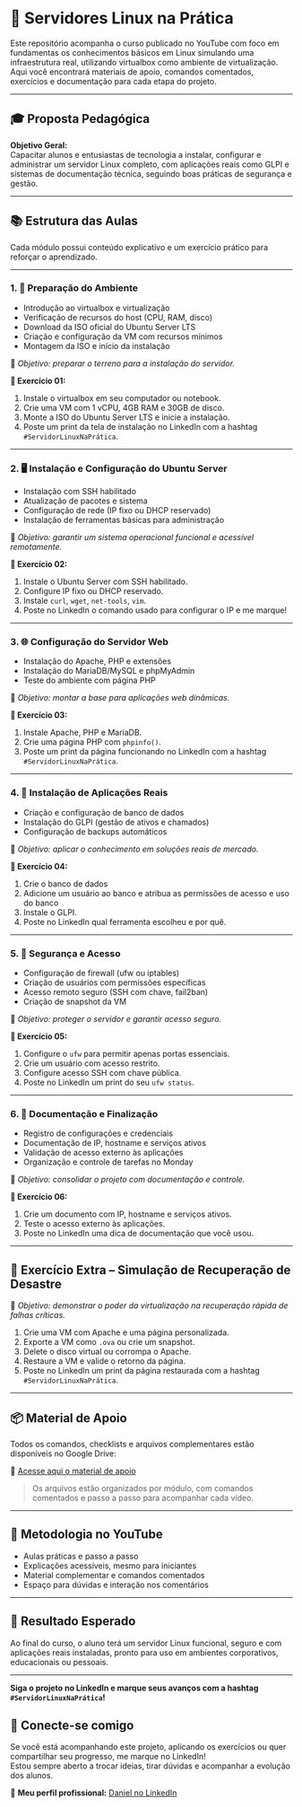 # 🚀 Servidores Linux na Prática

Este repositório acompanha o curso publicado no YouTube com foco em fundamentas os conhecimentos básicos em Linux simulando uma infraestrutura real, utilizando virtualbox como ambiente de virtualização. Aqui você encontrará materiais de apoio, comandos comentados, exercícios e documentação para cada etapa do projeto.

---

## 🎓 Proposta Pedagógica

**Objetivo Geral:**  
Capacitar alunos e entusiastas de tecnologia a instalar, configurar e administrar um servidor Linux completo, com aplicações reais como GLPI e sistemas de documentação técnica, seguindo boas práticas de segurança e gestão.

---

## 📚 Estrutura das Aulas

Cada módulo possui conteúdo explicativo e um exercício prático para reforçar o aprendizado.

---

### 1. 🧱 Preparação do Ambiente

- Introdução ao virtualbox e virtualização
- Verificação de recursos do host (CPU, RAM, disco)
- Download da ISO oficial do Ubuntu Server LTS
- Criação e configuração da VM com recursos mínimos
- Montagem da ISO e início da instalação

🎯 *Objetivo: preparar o terreno para a instalação do servidor.*

**🧪 Exercício 01:**
1. Instale o virtualbox em seu computador ou notebook.
2. Crie uma VM com 1 vCPU, 4GB RAM e 30GB de disco.
3. Monte a ISO do Ubuntu Server LTS e inicie a instalação.
4. Poste um print da tela de instalação no LinkedIn com a hashtag `#ServidorLinuxNaPrática`.

---

### 2. 🖥️ Instalação e Configuração do Ubuntu Server

- Instalação com SSH habilitado
- Atualização de pacotes e sistema
- Configuração de rede (IP fixo ou DHCP reservado)
- Instalação de ferramentas básicas para administração

🎯 *Objetivo: garantir um sistema operacional funcional e acessível remotamente.*

**🧪 Exercício 02:**
1. Instale o Ubuntu Server com SSH habilitado.
2. Configure IP fixo ou DHCP reservado.
3. Instale `curl`, `wget`, `net-tools`, `vim`.
4. Poste no LinkedIn o comando usado para configurar o IP e me marque!

---

### 3. 🌐 Configuração do Servidor Web

- Instalação do Apache, PHP e extensões
- Instalação do MariaDB/MySQL e phpMyAdmin
- Teste do ambiente com página PHP

🎯 *Objetivo: montar a base para aplicações web dinâmicas.*

**🧪 Exercício 03:**
1. Instale Apache, PHP e MariaDB.
2. Crie uma página PHP com `phpinfo()`.
3. Poste um print da página funcionando no LinkedIn com a hashtag `#ServidorLinuxNaPrática`.

---

### 4. 🧩 Instalação de Aplicações Reais

- Criação e configuração de banco de dados
- Instalação do GLPI (gestão de ativos e chamados)
- Configuração de backups automáticos

🎯 *Objetivo: aplicar o conhecimento em soluções reais de mercado.*

**🧪 Exercício 04:**
1. Crie o banco de dados
2. Adicione um usuário ao banco e atribua as permissões de acesso e uso do banco
3. Instale o GLPI.
4. Poste no LinkedIn qual ferramenta escolheu e por quê.

---

### 5. 🔐 Segurança e Acesso

- Configuração de firewall (ufw ou iptables)
- Criação de usuários com permissões específicas
- Acesso remoto seguro (SSH com chave, fail2ban)
- Criação de snapshot da VM

🎯 *Objetivo: proteger o servidor e garantir acesso seguro.*

**🧪 Exercício 05:**
1. Configure o `ufw` para permitir apenas portas essenciais.
2. Crie um usuário com acesso restrito.
3. Configure acesso SSH com chave pública.
4. Poste no LinkedIn um print do seu `ufw status`.

---

### 6. 📑 Documentação e Finalização

- Registro de configurações e credenciais
- Documentação de IP, hostname e serviços ativos
- Validação de acesso externo às aplicações
- Organização e controle de tarefas no Monday

🎯 *Objetivo: consolidar o projeto com documentação e controle.*

**🧪 Exercício 06:**
1. Crie um documento com IP, hostname e serviços ativos.
2. Teste o acesso externo às aplicações.
3. Poste no LinkedIn uma dica de documentação que você usou.

---

## 🧪 Exercício Extra – Simulação de Recuperação de Desastre

🎯 *Objetivo: demonstrar o poder da virtualização na recuperação rápida de falhas críticas.*

1. Crie uma VM com Apache e uma página personalizada.
2. Exporte a VM como `.ova` ou crie um snapshot.
3. Delete o disco virtual ou corrompa o Apache.
4. Restaure a VM e valide o retorno da página.
5. Poste no LinkedIn um print da página restaurada com a hashtag `#ServidorLinuxNaPrática`.

---

## 📦 Material de Apoio

Todos os comandos, checklists e arquivos complementares estão disponíveis no Google Drive:

🔗 [Acesse aqui o material de apoio](https://drive.google.com/drive/folders/1txh9CA1mzWBLe63BD-NWRQ0SAUzgUVx-?usp=sharing)

> Os arquivos estão organizados por módulo, com comandos comentados e passo a passo para acompanhar cada vídeo.

---

## 🎥 Metodologia no YouTube

- Aulas práticas e passo a passo
- Explicações acessíveis, mesmo para iniciantes
- Material complementar e comandos comentados
- Espaço para dúvidas e interação nos comentários

---

## 🏁 Resultado Esperado

Ao final do curso, o aluno terá um servidor Linux funcional, seguro e com aplicações reais instaladas, pronto para uso em ambientes corporativos, educacionais ou pessoais.

---

**Siga o projeto no LinkedIn e marque seus avanços com a hashtag `#ServidorLinuxNaPrática`!**

## 👤 Conecte-se comigo

Se você está acompanhando este projeto, aplicando os exercícios ou quer compartilhar seu progresso, me marque no LinkedIn!  
Estou sempre aberto a trocar ideias, tirar dúvidas e acompanhar a evolução dos alunos.

🔗 **Meu perfil profissional:** [Daniel no LinkedIn](https://www.linkedin.com/in/daniel-santos-it/)

